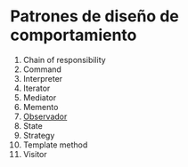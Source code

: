 # Patrones de diseño de comportamiento

1. Chain of responsibility
1. Command
1. Interpreter
1. Iterator
1. Mediator
1. Memento
1. [Observador](/behavioralPatterns/observer/README.md)
1. State
1. Strategy
1. Template method
1. Visitor

